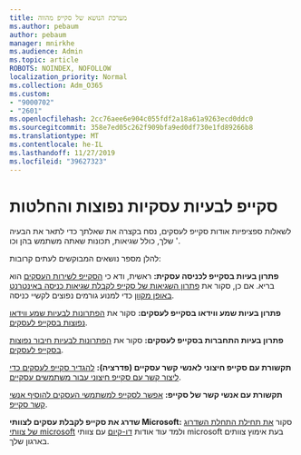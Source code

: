 ```yaml
---
title: מערכת הנושא של סקייפ מהווה
ms.author: pebaum
author: pebaum
manager: mnirkhe
ms.audience: Admin
ms.topic: article
ROBOTS: NOINDEX, NOFOLLOW
localization_priority: Normal
ms.collection: Adm_O365
ms.custom:
- "9000702"
- "2601"
ms.openlocfilehash: 2cc76aee6e904c055fdf2a18a61a9263ecd0ddc0
ms.sourcegitcommit: 358e7ed05c262f909bfa9ed0df730e1fd89266b8
ms.translationtype: MT
ms.contentlocale: he-IL
ms.lasthandoff: 11/27/2019
ms.locfileid: "39627323"
---
```

# <a name="skype-for-business-common-issues-and-resolutions"></a>סקייפ לבעיות עסקיות נפוצות והחלטות 

לשאלות ספציפיות אודות סקייפ לעסקים, נסח בקצרה את שאלתך כדי לתאר את הבעיה שלך, כולל שגיאות, תכונות שאתה משתמש בהן וכו '. 

להלן מספר נושאים המבוקשים לעתים קרובות:

**פתרון בעיות בסקייפ לכניסה עסקית:** ראשית, ודא כי [הסקייפ לשירות העסקים](https://admin.microsoft.com/Adminportal/Home?source=applauncher#/servicehealth) הוא בריא. אם כן, סקור את [פתרון השגיאות של סקייפ לקבלת שגיאות כניסה באינטרנט באופן מקוון](https://docs.microsoft.com/SkypeForBusiness/set-up-skype-for-business-online/troubleshooting-sign-in-errors-for-admins#check-for-common-causes-of-skype-for-business-online-sign-in-errors) כדי למנוע גורמים נפוצים לקשיי כניסה.
 
**פתרון בעיות שמע ווידאו בסקייפ לעסקים:** סקור את [הפתרונות לבעיות שמע ווידאו נפוצות בסקייפ לעסקים](https://support.office.com/article/Troubleshoot-audio-and-video-in-Skype-for-Business-62777bc6-c52b-47ae-84ba-a8905c3b71dc). 

**פתרון בעיות התחברות בסקייפ לעסקים:** סקור את [הפתרונות לבעיות חיבור נפוצות בסקייפ לעסקים](https://support.office.com/article/troubleshoot-connection-issues-in-skype-for-business-ca302828-783f-425c-bbe2-356348583771).

**תקשורת עם סקייפ חיצוני לאנשי קשר עסקיים (פדרציה):** [להגדיר סקייפ לעסקים כדי ליצור קשר עם סקייפ חיצוני עבור משתמשים עסקיים](https://docs.microsoft.com/SkypeForBusiness/set-up-skype-for-business-online/allow-users-to-contact-external-skype-for-business-users).

**תקשורת עם אנשי קשר של סקייפ:** [אפשר לסקייפ למשתמשי העסקים להוסיף אנשי קשר סקייפ](https://docs.microsoft.com/SkypeForBusiness/set-up-skype-for-business-online/let-skype-for-business-users-add-skype-contacts).

**שדרג את סקייפ לקבלת עסקים לצוותי Microsoft:** סקור [את תחילת התחלת השדרוג של צוותי microsoft](https://docs.microsoft.com/microsoftteams/upgrade-start-here) ולמד עוד אודות [דו-קיום](https://docs.microsoft.com/microsoftteams/coexistence-chat-calls-presence) עם צוותי microsoft בעת אימוץ צוותים בארגון שלך. 